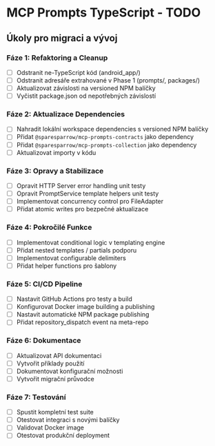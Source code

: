 # MCP Prompts TypeScript - TODO

## Úkoly pro migraci a vývoj

### Fáze 1: Refaktoring a Cleanup
- [ ] Odstranit ne-TypeScript kód (android_app/)
- [ ] Odstranit adresáře extrahované v Phase 1 (prompts/, packages/)
- [ ] Aktualizovat závislosti na versioned NPM balíčky
- [ ] Vyčistit package.json od nepotřebných závislostí

### Fáze 2: Aktualizace Dependencies
- [ ] Nahradit lokální workspace dependencies s versioned NPM balíčky
- [ ] Přidat `@sparesparrow/mcp-prompts-contracts` jako dependency
- [ ] Přidat `@sparesparrow/mcp-prompts-collection` jako dependency
- [ ] Aktualizovat importy v kódu

### Fáze 3: Opravy a Stabilizace
- [ ] Opravit HTTP Server error handling unit testy
- [ ] Opravit PromptService template helpers unit testy
- [ ] Implementovat concurrency control pro FileAdapter
- [ ] Přidat atomic writes pro bezpečné aktualizace

### Fáze 4: Pokročilé Funkce
- [ ] Implementovat conditional logic v templating engine
- [ ] Přidat nested templates / partials podporu
- [ ] Implementovat configurable delimiters
- [ ] Přidat helper functions pro šablony

### Fáze 5: CI/CD Pipeline
- [ ] Nastavit GitHub Actions pro testy a build
- [ ] Konfigurovat Docker image building a publishing
- [ ] Nastavit automatické NPM package publishing
- [ ] Přidat repository_dispatch event na meta-repo

### Fáze 6: Dokumentace
- [ ] Aktualizovat API dokumentaci
- [ ] Vytvořit příklady použití
- [ ] Dokumentovat konfigurační možnosti
- [ ] Vytvořit migrační průvodce

### Fáze 7: Testování
- [ ] Spustit kompletní test suite
- [ ] Otestovat integraci s novými balíčky
- [ ] Validovat Docker image
- [ ] Otestovat produkční deployment 